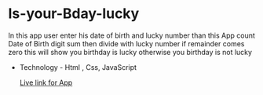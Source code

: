 # Is-your-Bday-lucky
  In this app user enter his date of birth and lucky number than this App count Date of Birth digit sum then divide with lucky number if remainder comes zero this will show you birthday is lucky otherwise you birthday is not lucky

* Technology - Html , Css, JavaScript

  [Live link for App ](https://lucky-birthday-mark11.netlify.app/)
